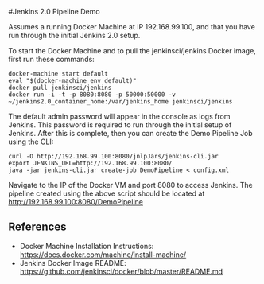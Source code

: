 #Jenkins 2.0 Pipeline Demo


Assumes a running Docker Machine at IP 192.168.99.100, and that you have run through the initial Jenkins 2.0 setup.

To start the Docker Machine and to pull the jenkinsci/jenkins Docker image, first run these commands:
```
docker-machine start default
eval "$(docker-machine env default)"
docker pull jenkinsci/jenkins
docker run -i -t -p 8080:8080 -p 50000:50000 -v ~/jenkins2.0_container_home:/var/jenkins_home jenkinsci/jenkins
```

The default admin password will appear in the console as logs from Jenkins. This password is required to run through the initial setup of Jenkins. After this is complete, then you can create the Demo Pipeline Job using the CLI:


```
curl -O http://192.168.99.100:8080/jnlpJars/jenkins-cli.jar
export JENKINS_URL=http://192.168.99.100:8080/
java -jar jenkins-cli.jar create-job DemoPipeline < config.xml
```

Navigate to the IP of the Docker VM and port 8080 to access Jenkins. The pipeline created using the above script should be located at http://192.168.99.100:8080/DemoPipeline


## References

* Docker Machine Installation Instructions: https://docs.docker.com/machine/install-machine/
* Jenkins Docker Image README:  https://github.com/jenkinsci/docker/blob/master/README.md
